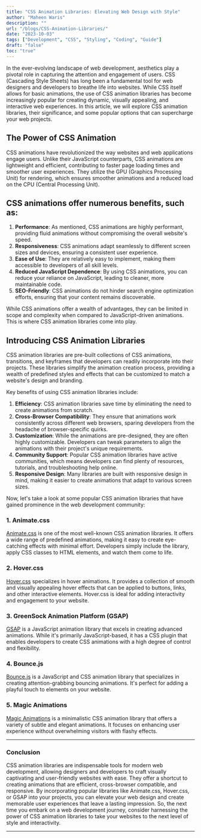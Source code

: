 ```yaml
---
title: "CSS Animation Libraries: Elevating Web Design with Style"
author: "Maheen Waris"
description: ""
url: "/blogs/CSS-Animation-Libraries/"
date: "2023-10-03"
tags: ["Development", "CSS", "Styling", "Coding", "Guide"]
draft: "false"
toc: "true"
---
```


In the ever-evolving landscape of web development, aesthetics play a pivotal role in capturing the attention and engagement of users. CSS (Cascading Style Sheets) has long been a fundamental tool for web designers and developers to breathe life into websites. While CSS itself allows for basic animations, the use of CSS animation libraries has become increasingly popular for creating dynamic, visually appealing, and interactive web experiences. In this article, we will explore CSS animation libraries, their significance, and some popular options that can supercharge your web projects.

## The Power of CSS Animation

CSS animations have revolutionized the way websites and web applications engage users. Unlike their JavaScript counterparts, CSS animations are lightweight and efficient, contributing to faster page loading times and smoother user experiences. They utilize the GPU (Graphics Processing Unit) for rendering, which ensures smoother animations and a reduced load on the CPU (Central Processing Unit).

## CSS animations offer numerous benefits, such as:

1. **Performance**: As mentioned, CSS animations are highly performant, providing fluid animations without compromising the overall website's speed.
2. **Responsiveness**: CSS animations adapt seamlessly to different screen sizes and devices, ensuring a consistent user experience.
3. **Ease of Use**: They are relatively easy to implement, making them accessible to developers of all skill levels.
4. **Reduced JavaScript Dependence**: By using CSS animations, you can reduce your reliance on JavaScript, leading to cleaner, more maintainable code.
5. **SEO-Friendly**: CSS animations do not hinder search engine optimization efforts, ensuring that your content remains discoverable.

While CSS animations offer a wealth of advantages, they can be limited in scope and complexity when compared to JavaScript-driven animations. This is where CSS animation libraries come into play.

## Introducing CSS Animation Libraries

CSS animation libraries are pre-built collections of CSS animations, transitions, and keyframes that developers can readily incorporate into their projects. These libraries simplify the animation creation process, providing a wealth of predefined styles and effects that can be customized to match a website's design and branding.

Key benefits of using CSS animation libraries include:

1. **Efficiency**: CSS animation libraries save time by eliminating the need to create animations from scratch.
2. **Cross-Browser Compatibility**: They ensure that animations work consistently across different web browsers, sparing developers from the headache of browser-specific quirks.
3. **Customization**: While the animations are pre-designed, they are often highly customizable. Developers can tweak parameters to align the animations with their project's unique requirements.
4. **Community Support**: Popular CSS animation libraries have active communities, which means developers can find plenty of resources, tutorials, and troubleshooting help online.
5. **Responsive Design**: Many libraries are built with responsive design in mind, making it easier to create animations that adapt to various screen sizes.

Now, let's take a look at some popular CSS animation libraries that have gained prominence in the web development community:

### 1. Animate.css

[Animate.css](https://animate.style/) is one of the most well-known CSS animation libraries. It offers a wide range of predefined animations, making it easy to create eye-catching effects with minimal effort. Developers simply include the library, apply CSS classes to HTML elements, and watch them come to life.

### 2. Hover.css

[Hover.css](http://ianlunn.github.io/Hover/) specializes in hover animations. It provides a collection of smooth and visually appealing hover effects that can be applied to buttons, links, and other interactive elements. Hover.css is ideal for adding interactivity and engagement to your website.

### 3. GreenSock Animation Platform (GSAP)

[GSAP](https://greensock.com/gsap/) is a JavaScript animation library that excels in creating advanced animations. While it's primarily JavaScript-based, it has a CSS plugin that enables developers to create CSS animations with a high degree of control and flexibility.

### 4. Bounce.js

[Bounce.js](http://bouncejs.com/) is a JavaScript and CSS animation library that specializes in creating attention-grabbing bouncing animations. It's perfect for adding a playful touch to elements on your website.

### 5. Magic Animations

[Magic Animations](https://www.minimamente.com/project/magic/) is a minimalistic CSS animation library that offers a variety of subtle and elegant animations. It focuses on enhancing user experience without overwhelming visitors with flashy effects.

<hr>

### Conclusion

CSS animation libraries are indispensable tools for modern web development, allowing designers and developers to craft visually captivating and user-friendly websites with ease. They offer a shortcut to creating animations that are efficient, cross-browser compatible, and responsive. By incorporating popular libraries like Animate.css, Hover.css, or GSAP into your projects, you can elevate your web design and create memorable user experiences that leave a lasting impression. So, the next time you embark on a web development journey, consider harnessing the power of CSS animation libraries to take your websites to the next level of style and interactivity.

---
